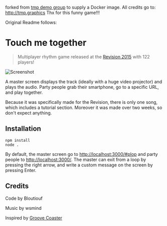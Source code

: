 forked from [tmp demo group](https://github.com/tmp-demo/touch-me-together) to supply a Docker image.
All credits go to: http://tmp.graphics
Thx for this funny game!!!

Original Readme follows:

# Touch me together

> Multiplayer rhythm game released at the [Revision 2015](http://2015.revision-party.net/) with 122 players!

![Screenshot](https://raw.githubusercontent.com/tmp-demo/touch-me-together/master/Screenshot.png)

A master screen displays the track (ideally with a huge video projector) and plays the audio. Party people grab their smartphone, go to a specific URL, and play together.

Because it was specifically made for the Revision, there is only one song, which includes a tutorial section. Moreover it was made over two weeks, so don't expect anything.

## Installation

	npm install
	node .

By default, the master screen go to <http://localhost:3000/#plop> and party people to <http://localhost:3000/>. The master can exit from a loop by pressing the right arrow, and write a custom message on the screen by pressing Enter.

## Credits

Code by Bloutiouf

Music by wsmind

Inspired by [Groove Coaster](http://groovecoaster.com/)
